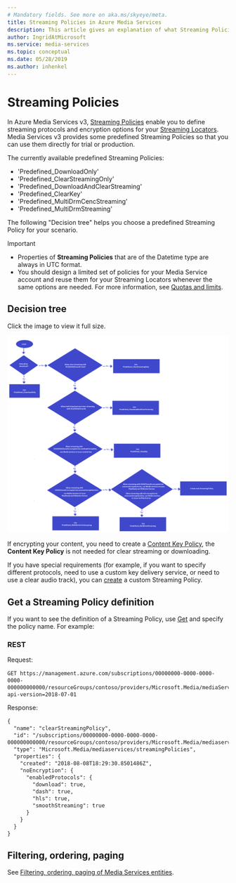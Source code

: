 ```yaml
---
# Mandatory fields. See more on aka.ms/skyeye/meta.
title: Streaming Policies in Azure Media Services 
description: This article gives an explanation of what Streaming Policies are, and how they are used by Azure Media Services.
author: IngridAtMicrosoft
ms.service: media-services
ms.topic: conceptual
ms.date: 05/28/2019
ms.author: inhenkel
---
```


# Streaming Policies

In Azure Media Services v3, [Streaming Policies](/rest/api/media/streamingpolicies) enable you to define streaming protocols and encryption options for your [Streaming Locators](stream-streaming-locators-concept.md). Media Services v3 provides some predefined Streaming Policies so that you can use them directly for trial or production. 

The currently available predefined Streaming Policies:<br/>
* 'Predefined_DownloadOnly'
* 'Predefined_ClearStreamingOnly'
* 'Predefined_DownloadAndClearStreaming'
* 'Predefined_ClearKey'
* 'Predefined_MultiDrmCencStreaming' 
* 'Predefined_MultiDrmStreaming'

The following "Decision tree" helps you choose a predefined Streaming Policy for your scenario.

> [!IMPORTANT]
> * Properties of **Streaming Policies** that are of the Datetime type are always in UTC format.
> * You should design a limited set of policies for your Media Service account and reuse them for your Streaming Locators whenever the same options are needed. For more information, see [Quotas and limits](limits-quotas-constraints-reference.md).

## Decision tree

Click the image to view it full size.  

[![Diagram showing a decision tree that is designed to help you choose a predefined Streaming Policy for your scenario.](./media/streaming-policy/large.png)](./media/streaming-policy/large.png#lightbox)

If encrypting your content, you need to create a [Content Key Policy](drm-content-key-policy-concept.md), the **Content Key Policy** is not needed for clear streaming or downloading. 

If you have special requirements (for example, if you want to specify different protocols, need to use a custom key delivery service, or need to use a clear audio track), you can [create](/rest/api/media/streamingpolicies/create) a custom Streaming Policy. 

## Get a Streaming Policy definition  

If you want to see the definition of a Streaming Policy, use [Get](/rest/api/media/streamingpolicies/get) and specify the policy name. For example:

### REST

Request:

```
GET https://management.azure.com/subscriptions/00000000-0000-0000-0000-000000000000/resourceGroups/contoso/providers/Microsoft.Media/mediaServices/contosomedia/streamingPolicies/clearStreamingPolicy?api-version=2018-07-01
```

Response:

```
{
  "name": "clearStreamingPolicy",
  "id": "/subscriptions/00000000-0000-0000-0000-000000000000/resourceGroups/contoso/providers/Microsoft.Media/mediaservices/contosomedia/streamingPolicies/clearStreamingPolicy",
  "type": "Microsoft.Media/mediaservices/streamingPolicies",
  "properties": {
    "created": "2018-08-08T18:29:30.8501486Z",
    "noEncryption": {
      "enabledProtocols": {
        "download": true,
        "dash": true,
        "hls": true,
        "smoothStreaming": true
      }
    }
  }
}
```

## Filtering, ordering, paging

See [Filtering, ordering, paging of Media Services entities](filter-order-page-entities-how-to.md).
